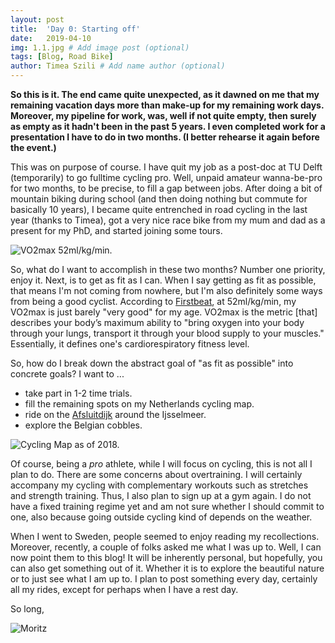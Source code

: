 ```yaml
---
layout: post
title:  'Day 0: Starting off'
date:   2019-04-10
img: 1.1.jpg # Add image post (optional)
tags: [Blog, Road Bike]
author: Timea Szili # Add name author (optional)
---
```


**So this is it. The end came quite unexpected, as it dawned on me
that my remaining vacation days more than make-up for my remaining
work days. Moreover, my pipeline for work, was, well if not quite
empty, then surely as empty as it hadn't been in the past 5 years. I
even completed work for a presentation I have to do in two months. (I
better rehearse it again before the event.)**

This was on purpose of course. I have quit my job as a post-doc at TU
Delft (temporarily) to go fulltime cycling pro. Well, unpaid amateur
wanna-be-pro for two months, to be precise, to fill a gap between
jobs. After doing a bit of mountain biking during school (and then
doing nothing but commute for basically 10 years), I became quite
entrenched in road cycling in the last year (thanks to Timea), got a
very nice race bike from my mum and dad as a present for my PhD, and
started joining some tours.

![VO2max 52ml/kg/min.]({{site.baseurl}}/assets/img/vo2max.jpg)

So, what do I want to accomplish in these two months? Number one
priority, enjoy it. Next, is to get as fit as I can. When I say
getting as fit as possible, that means I'm not coming from nowhere,
but I'm also definitely some ways from being a good cyclist. According
to
[Firstbeat](https://www.firstbeat.com/en/consumer-feature/vo2max-fitness-level/),
at 52ml/kg/min, my VO2max is just barely "very good" for my
age. VO2max is the metric [that] describes your body’s maximum ability
to "bring oxygen into your body through your lungs, transport it
through your blood supply to your muscles." Essentially, it defines
one's cardiorespiratory fitness level.

So, how do I break down the abstract goal of "as fit as possible" into
concrete goals? I want to ...

- take part in 1-2 time trials.
- fill the remaining spots on my Netherlands cycling map.
- ride on the [Afsluitdijk](https://en.wikipedia.org/wiki/Afsluitdijk) around
  the Ijsselmeer.
- explore the Belgian cobbles.

![Cycling Map as of 2018.]({{site.baseurl}}/assets/img/cyclingmap2018.jpg)

Of course, being a *pro* athlete, while I will focus on cycling, this
is not all I plan to do. There are some concerns about overtraining. I
will certainly accompany my cycling with complementary workouts such
as stretches and strength training. Thus, I also plan to sign up at a
gym again. I do not have a fixed training regime yet and am not sure
whether I should commit to one, also because going outside cycling
kind of depends on the weather.

When I went to Sweden, people seemed to enjoy reading my
recollections. Moreover, recently, a couple of folks asked me what I
was up to. Well, I can now point them to this blog! It will be
inherently personal, but hopefully, you can also get something out of
it. Whether it is to explore the beautiful nature or to just see what
I am up to. I plan to post something every day, certainly all my
rides, except for perhaps when I have a rest day.

So long,

![Moritz]({{site.baseurl}}/assets/img/moritz.png)



